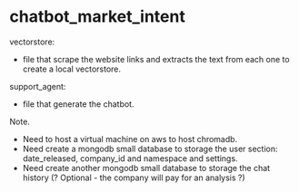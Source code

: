 # chatbot_market_intent

vectorstore:
- file that scrape the website links and extracts the text from each one to create a local vectorstore.

support_agent:
- file that generate the chatbot.

Note.
- Need to host a virtual machine on aws to host chromadb.
- Need create a mongodb small database to storage the user section: date_released, company_id and namespace and settings.
- Need create another mongodb small database to storage the chat history (? Optional - the company will pay for an analysis ?)
